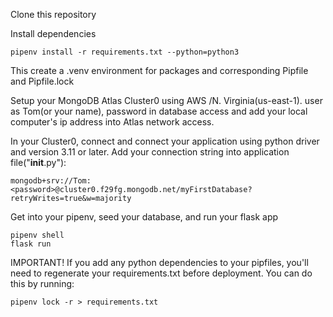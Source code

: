 Clone this repository

Install dependencies

``` shell
pipenv install -r requirements.txt --python=python3
```

This create a .venv environment for packages and corresponding Pipfile and Pipfile.lock

Setup your MongoDB Atlas Cluster0 using AWS /N. Virginia(us-east-1). user as Tom(or your name), password in database access and add your local computer's ip address into Atlas network access.

In your Cluster0, connect and connect your application using python driver and version 3.11 or later.
Add your connection string into application file("__init__.py"):

``` shell
mongodb+srv://Tom:<password>@cluster0.f29fg.mongodb.net/myFirstDatabase?retryWrites=true&w=majority
```

Get into your pipenv, seed your database, and run your flask app
``` shell
pipenv shell
flask run
```

IMPORTANT! If you add any python dependencies to your pipfiles, you'll need to regenerate your requirements.txt before deployment. You can do this by running:

``` shell
pipenv lock -r > requirements.txt
```